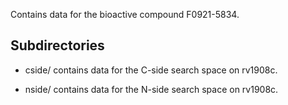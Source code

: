 Contains data for the bioactive compound F0921-5834.

## Subdirectories

- cside/ contains data for the C-side search space on rv1908c.

- nside/ contains data for the N-side search space on rv1908c.

